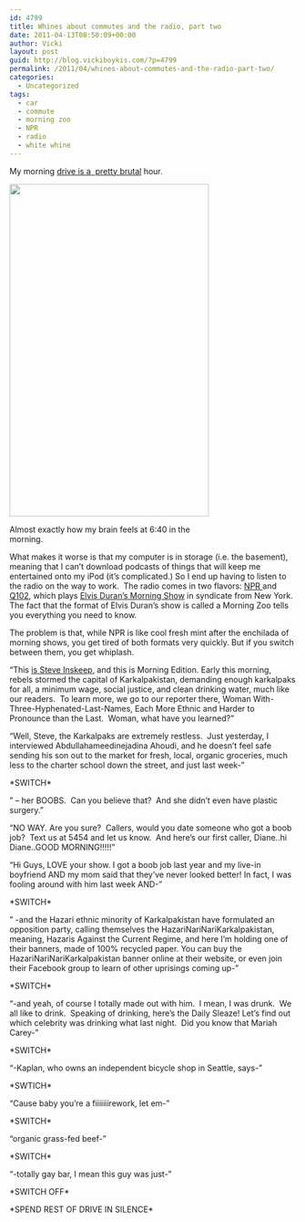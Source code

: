 ```yaml
---
id: 4799
title: Whines about commutes and the radio, part two
date: 2011-04-13T08:50:09+00:00
author: Vicki
layout: post
guid: http://blog.vickiboykis.com/?p=4799
permalink: /2011/04/whines-about-commutes-and-the-radio-part-two/
categories:
  - Uncategorized
tags:
  - car
  - commute
  - morning zoo
  - NPR
  - radio
  - white whine
---
```

My morning [drive is a  pretty brutal](http://blog.vickiboykis.com/2010/11/22/in-philadelphia-traffic-everyones-an-engineer/) hour.

<div id="attachment_4800" style="width: 360px" class="wp-caption aligncenter">
  <a href="http://blog.vickiboykis.com/wp-content/uploads/2011/04/wpid-IMAG0661.jpg"><img class="size-full wp-image-4800" title="wpid-IMAG0661.jpg" src="http://blog.vickiboykis.com/wp-content/uploads/2011/04/wpid-IMAG0661.jpg" alt="" width="350" height="583" /></a>
  
  <p class="wp-caption-text">
    Almost exactly how my brain feels at 6:40 in the morning.
  </p>
</div>

<p style="text-align: center;">
  <p>
    What makes it worse is that my computer is in storage (i.e. the basement), meaning that I can&#8217;t download podcasts of things that will keep me entertained onto my iPod (it&#8217;s complicated.) So I end up having to listen to the radio on the way to work.  The radio comes in two flavors: <a href="http://www.npr.org/">NPR </a>and <a href="http://www.q102.com/main.html">Q102</a>, which plays <a href="http://en.wikipedia.org/wiki/Elvis_Duran_and_the_Morning_Show">Elvis Duran&#8217;s Morning Show</a> in syndicate from New York. The fact that the format of Elvis Duran&#8217;s show is called a Morning Zoo tells you everything you need to know.
  </p>
  
  <p>
    The problem is that, while NPR is like cool fresh mint after the enchilada of morning shows, you get tired of both formats very quickly. But if you switch between them, you get whiplash.
  </p>
  
  <p>
    &#8220;This <a href="http://blog.vickiboykis.com/2010/10/17/scenarios/">is Steve Inskeep</a>, and this is Morning Edition. Early this morning, rebels stormed the capital of Karkalpakistan, demanding enough karkalpaks for all, a minimum wage, social justice, and clean drinking water, much like our readers.  To learn more, we go to our reporter there, Woman With-Three-Hyphenated-Last-Names, Each More Ethnic and Harder to Pronounce than the Last.  Woman, what have you learned?&#8221;
  </p>
  
  <p>
    &#8220;Well, Steve, the Karkalpaks are extremely restless.  Just yesterday, I interviewed Abdullahameedinejadina Ahoudi, and he doesn&#8217;t feel safe sending his son out to the market for fresh, local, organic groceries, much less to the charter school down the street, and just last week-&#8221;
  </p>
  
  <p>
    *SWITCH*
  </p>
  
  <p>
    &#8221; &#8211; her BOOBS.  Can you believe that?  And she didn&#8217;t even have plastic surgery.&#8221;
  </p>
  
  <p>
    &#8220;NO WAY. Are you sure?  Callers, would you date someone who got a boob job?  Text us at 5454 and let us know.  And here&#8217;s our first caller, Diane..hi Diane..GOOD MORNING!!!!!&#8221;
  </p>
  
  <p>
    &#8220;Hi Guys, LOVE your show. I got a boob job last year and my live-in boyfriend AND my mom said that they&#8217;ve never looked better! In fact, I was fooling around with him last week AND-&#8221;
  </p>
  
  <p>
    *SWITCH*
  </p>
  
  <p>
    &#8221; -and the Hazari ethnic minority of Karkalpakistan have formulated an opposition party, calling themselves the HazariNariNariKarkalpakistan, meaning, Hazaris Against the Current Regime, and here I&#8217;m holding one of their banners, made of 100% recycled paper. You can buy the HazariNariNariKarkalpakistan banner online at their website, or even join their Facebook group to learn of other uprisings coming up-&#8221;
  </p>
  
  <p>
    *SWITCH*
  </p>
  
  <p>
    &#8220;-and yeah, of course I totally made out with him.  I mean, I was drunk.  We all like to drink.  Speaking of drinking, here&#8217;s the Daily Sleaze! Let&#8217;s find out which celebrity was drinking what last night.  Did you know that Mariah Carey-&#8221;
  </p>
  
  <p>
    *SWITCH*
  </p>
  
  <p>
    &#8220;-Kaplan, who owns an independent bicycle shop in Seattle, says-&#8221;
  </p>
  
  <p>
    *SWTICH*
  </p>
  
  <p>
    &#8220;Cause baby you&#8217;re a fiiiiiiirework, let em-&#8221;
  </p>
  
  <p>
    *SWITCH*
  </p>
  
  <p>
    &#8220;organic grass-fed beef-&#8221;
  </p>
  
  <p>
    *SWITCH*
  </p>
  
  <p>
    &#8220;-totally gay bar, I mean this guy was just-&#8221;
  </p>
  
  <p>
    *SWITCH OFF*
  </p>
  
  <p>
    *SPEND REST OF DRIVE IN SILENCE*
  </p>